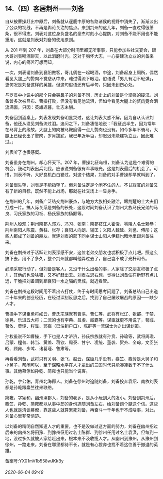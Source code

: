 ## 14.（四）客居荆州——刘备
自从被曹操赶出中原后，刘备就从逐鹿中原的各路诸侯的视野中消失了，渐渐淡出了公众的视线，不再是舆论关注的焦点。来到荆州的这几年，刘备一直过得很萧条，很不得志。刘表对这位身负盛名的豪杰时刻小心提防，对刘备不能不用也不能重用，这就是刘表对刘备的使用原则。



从 201 年到 207 年，刘备在大部分时间里都无所事事，只能参加些社交宴会，跟大哥刘表喝酒聊天，以此消磨时光。这对于胸怀大志，一心要建功立业的刘备来说，内心的痛苦可想而知。



一次，刘表请刘备到襄阳做客，哥儿俩在一起喝酒，中途，刘备起身上厕所，偶然看见大腿上的赘肉不觉悲从中来，难过得流下眼泪。俗语说「男儿有泪不轻弹」，更何况是刘备这样的英雄，但这句俗语还有后半句，只因未到伤心处。



与罗贯中小说中的那个只会哭鼻子的刘备不同，历史上的刘备是个坚强的硬汉。刘备曾多次被吕布、曹操打败，但没有看见他流泪，但如今看见大腿上的赘肉竟会泪流满面，只因：英雄迟暮，壮志未酬。



刘备回到酒桌上，刘表发现刘备明显哭过，这让刘表大惑不解，因为自从认识刘备，他还从没见刘备流过泪。追问之下，刘备凄怆地说：「我征战半生，因为常年在马背上的缘故，大腿上的肉被马鞍磨得一点儿赘肉也没有。如今多年不骑马，大腿上已经长出了赘肉，岁月蹉跎，我已年近半百，却迟迟未能建功立业，因此难过。」



刘表听了也很感慨。



刘备虽身在荆州，却心怀天下。207 年，曹操北征乌桓，刘备认为这是个难得的机会，鼓动刘表出兵北伐，应该说刘备很有军事眼光，这是刘表最后的机会了。可惜，刘表不听，大好良机白白错过。对这个结果，刘备的对手曹操却早就料到了。



刘备很失望，刘表是不能指望了。但刘备注定是个闲不住的人，不甘寂寞的刘备又有了新的目标，既然不能上战场，那就在社交场上一显身手。



在荆州的几年，刘备广泛结交荆州豪杰，与地方大族相处融洽，跟荆楚的士大夫们打成一片。搞人际关系是刘备的长处，这段时间刘备认识了荆州大族马氏兄弟的马良、习氏家族的习祯、杨氏家族的杨颙等。



荆州人殷观；荆州南郡人邓方、冯习、张南；南郡枝江人霍俊，零陵人名士赖恭；荆州南阳人陈震、黄柱、张存；襄阳人向朗、辅匡；义阳人魏延、刘邕、傅彤；这些人都成了刘备的朋友。就连刘表的部下同乡谋士山阳人伊籍也暗地里跟刘备往来。



刘备在荆州过于活跃让刘表深感不安，这位老弟交朋友也忒积极了点儿吧。照这么搞下去，用不了多久，整个荆州就都叫他弄过去了，自己岂不成了光杆司令。



必须采取行动了，但刘备是客人，又没干什么出格的事，人家除了交朋友积极了点儿，其他的也没啥错，又不好赶出去。刘表左思右想，觉得让刘备住在新野有点儿远，干脆把刘备调到距襄阳一水之隔的樊城，就近看管。



刘备在荆州这段时间用不着出去打仗，终于有时间思考问题了。刘备总结自己出道二十年来的创业经历，在经过深刻反思之后，找到了自己屡败屡战的原因——缺少人才。



曹操手下谋臣勇将如云，曹氏宗族就有曹洪、曹仁等，武将有张辽、张郃、于禁、徐晃、乐进五大将；二流的也有李典、吕虔、臧霸等。谋臣就更不用说了，荀彧、荀攸、贾诩、程昱、郭嘉（已注销户口）、陈群等一流谋士为之出谋划策。



孙权虽说不如曹操，手下也是人才济济，孙氏宗族就有孙贲、孙瑜等，武将周瑜、吕蒙、程普、韩当、黄盖、蒋钦、周泰、甘宁、凌统、董袭、贺齐、全琮，文臣张昭、顾雍、步骘、诸葛瑾、鲁肃等。



再看看刘备，武将只有关羽、张飞、赵云，谋臣几乎没有，麋竺、麋芳是大舅子和小舅子，帮闲可以，至于谋略水平在人才辈出的三国时代只能凑凑数干不了什么事。其他幕僚如孙乾、简雍也只能当个说客。



孙乾，字公佑，青州北海郡人。刘备在徐州时追随刘备，刘备投奔袁绍、南依刘表都是孙乾跟麋竺往来联络。



简雍，字宪和，幽州涿郡人，刘备的老乡，是从小玩到大的发小。刘备到荆州后，麋竺、孙乾、简雍都以从事中郎的身份追随刘备左右，给刘备跑个腿送个信。这些人也就是清谈幕僚，靠这些人就算累死刘备，再奋斗一千年也干不成啥事，对此，刘备心里非常清楚。



以刘备的精明自然知道人才的重要，也不是没做过这方面的努力，刘备在幽州招过后来的幽州名将田豫、到豫州征用过名士陈群、到徐州任用过名士袁涣，但每到一地，没过多久就被人家给赶出来，根本来不及收揽人才。从幽州到豫州，从豫州到徐州，一路走来，刘备在哪里都待不长，就是有心投奔也找不着这位善于撤退的英雄。



备案号:YX01mV1b558wJKkBy


###### 2020-06-04 09:49
